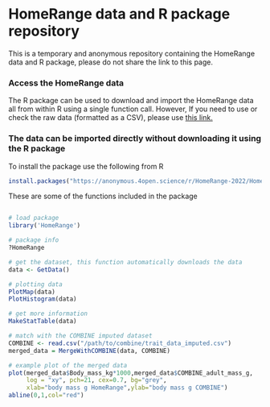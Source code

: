 # HomeRange data and R package repository

This is a temporary and anonymous repository containing the HomeRange data and R package, please do not share the link to this page. 

### Access the HomeRange data

The R package can be used to download and import the HomeRange data all from within R using a single function call. However, If you need to use or check the raw data (formatted as a CSV), please use [this link.](https://anonymous.4open.science/api/repo/HomeRange-2022/file/HR_data_harmonized_2022-05-30_V2.csv)

### The data can be imported directly without downloading it using the R package

To install the package use the following from R
```r
install.packages("https://anonymous.4open.science/r/HomeRange-2022/HomeRange_0.0.0.9000.tar.gz", repos=NULL, method="libcurl")
```

These are some of the functions included in the package

```r

# load package
library('HomeRange')

# package info
?HomeRange

# get the dataset, this function automatically downloads the data
data <- GetData()

# plotting data
PlotMap(data)
PlotHistogram(data)

# get more information
MakeStatTable(data)

# match with the COMBINE imputed dataset
COMBINE <- read.csv("/path/to/combine/trait_data_imputed.csv")
merged_data = MergeWithCOMBINE(data, COMBINE)

# example plot of the merged data
plot(merged_data$Body_mass_kg*1000,merged_data$COMBINE_adult_mass_g,
     log = "xy", pch=21, cex=0.7, bg="grey",
     xlab="body mass g HomeRange",ylab="body mass g COMBINE")
abline(0,1,col="red")


```
